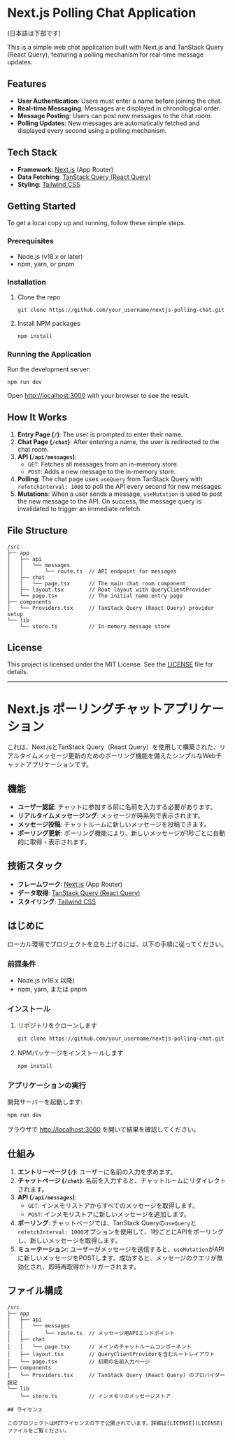 # Next.js Polling Chat Application
(日本語は下部です)

This is a simple web chat application built with Next.js and TanStack Query (React Query), featuring a polling mechanism for real-time message updates.

## Features

- **User Authentication**: Users must enter a name before joining the chat.
- **Real-time Messaging**: Messages are displayed in chronological order.
- **Message Posting**: Users can post new messages to the chat room.
- **Polling Updates**: New messages are automatically fetched and displayed every second using a polling mechanism.

## Tech Stack

- **Framework**: [Next.js](https://nextjs.org/) (App Router)
- **Data Fetching**: [TanStack Query (React Query)](https://tanstack.com/query/latest)
- **Styling**: [Tailwind CSS](https://tailwindcss.com/)

## Getting Started

To get a local copy up and running, follow these simple steps.

### Prerequisites

- Node.js (v18.x or later)
- npm, yarn, or pnpm

### Installation

1. Clone the repo
   ```sh
   git clone https://github.com/your_username/nextjs-polling-chat.git
   ```
2. Install NPM packages
   ```sh
   npm install
   ```

### Running the Application

Run the development server:

```bash
npm run dev
```

Open [http://localhost:3000](http://localhost:3000) with your browser to see the result.

## How It Works

1.  **Entry Page (`/`)**: The user is prompted to enter their name.
2.  **Chat Page (`/chat`)**: After entering a name, the user is redirected to the chat room.
3.  **API (`/api/messages`)**:
    -   `GET`: Fetches all messages from an in-memory store.
    -   `POST`: Adds a new message to the in-memory store.
4.  **Polling**: The chat page uses `useQuery` from TanStack Query with `refetchInterval: 1000` to poll the API every second for new messages.
5.  **Mutations**: When a user sends a message, `useMutation` is used to post the new message to the API. On success, the message query is invalidated to trigger an immediate refetch.

## File Structure

```
/src
├── app
│   ├── api
│   │   └── messages
│   │       └── route.ts  // API endpoint for messages
│   ├── chat
│   │   └── page.tsx      // The main chat room component
│   ├── layout.tsx        // Root layout with QueryClientProvider
│   └── page.tsx          // The initial name entry page
├── components
│   └── Providers.tsx     // TanStack Query (React Query) provider setup
└── lib
    └── store.ts          // In-memory message store
```

## License

This project is licensed under the MIT License. See the [LICENSE](LICENSE) file for details.

---

# Next.js ポーリングチャットアプリケーション

これは、Next.jsとTanStack Query（React Query）を使用して構築された、リアルタイムメッセージ更新のためのポーリング機能を備えたシンプルなWebチャットアプリケーションです。

## 機能

- **ユーザー認証**: チャットに参加する前に名前を入力する必要があります。
- **リアルタイムメッセージング**: メッセージが時系列で表示されます。
- **メッセージ投稿**: チャットルームに新しいメッセージを投稿できます。
- **ポーリング更新**: ポーリング機能により、新しいメッセージが1秒ごとに自動的に取得・表示されます。

## 技術スタック

- **フレームワーク**: [Next.js](https://nextjs.org/) (App Router)
- **データ取得**: [TanStack Query (React Query)](https://tanstack.com/query/latest)
- **スタイリング**: [Tailwind CSS](https://tailwindcss.com/)

## はじめに

ローカル環境でプロジェクトを立ち上げるには、以下の手順に従ってください。

### 前提条件

- Node.js (v18.x 以降)
- npm, yarn, または pnpm

### インストール

1. リポジトリをクローンします
   ```sh
   git clone https://github.com/your_username/nextjs-polling-chat.git
   ```
2. NPMパッケージをインストールします
   ```sh
   npm install
   ```

### アプリケーションの実行

開発サーバーを起動します:

```bash
npm run dev
```

ブラウザで [http://localhost:3000](http://localhost:3000) を開いて結果を確認してください。

## 仕組み

1.  **エントリーページ (`/`)**: ユーザーに名前の入力を求めます。
2.  **チャットページ (`/chat`)**: 名前を入力すると、チャットルームにリダイレクトされます。
3.  **API (`/api/messages`)**:
    -   `GET`: インメモリストアからすべてのメッセージを取得します。
    -   `POST`: インメモリストアに新しいメッセージを追加します。
4.  **ポーリング**: チャットページでは、TanStack Queryの`useQuery`と`refetchInterval: 1000`オプションを使用して、1秒ごとにAPIをポーリングし、新しいメッセージを取得します。
5.  **ミューテーション**: ユーザーがメッセージを送信すると、`useMutation`がAPIに新しいメッセージをPOSTします。成功すると、メッセージのクエリが無効化され、即時再取得がトリガーされます。

## ファイル構成

```
/src
├── app
│   ├── api
│   │   └── messages
│   │       └── route.ts  // メッセージ用APIエンドポイント
│   ├── chat
│   │   └── page.tsx      // メインのチャットルームコンポーネント
│   ├── layout.tsx        // QueryClientProviderを含むルートレイアウト
│   └── page.tsx          // 初期の名前入力ページ
├── components
│   └── Providers.tsx     // TanStack Query (React Query) のプロバイダー設定
└── lib
    └── store.ts          // インメモリのメッセージストア

## ライセンス

このプロジェクトはMITライセンスの下で公開されています。詳細は[LICENSE](LICENSE)ファイルをご覧ください。
